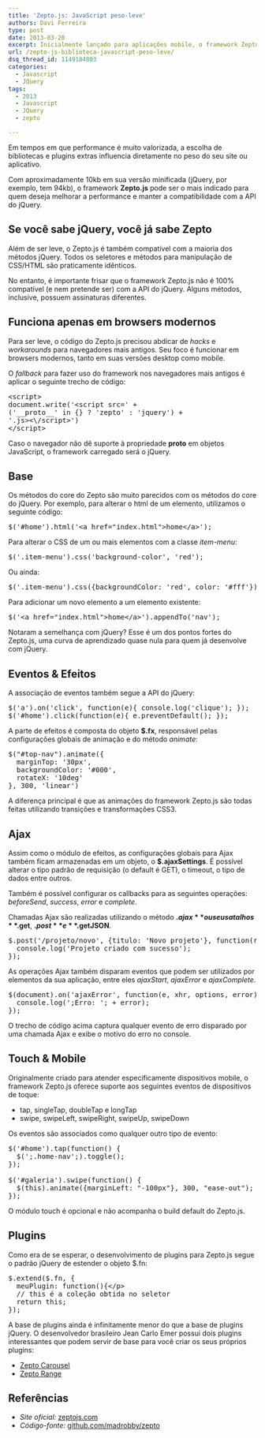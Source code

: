 ```yaml
---
title: 'Zepto.js: JavaScript peso-leve'
authors: Davi Ferreira
type: post
date: 2013-03-20
excerpt: Inicialmente lançado para aplicações mobile, o framework Zepto.js começa a ganhar espaço também no desktop graças ao seu peso reduzido e a sua alta compatibilidade com jQuery.
url: /zepto-js-biblioteca-javascript-peso-leve/
dsq_thread_id: 1149184803
categories:
  - Javascript
  - JQuery
tags:
  - 2013
  - Javascript
  - JQuery
  - zepto

---
```

Em tempos em que performance é muito valorizada, a escolha de bibliotecas e plugins extras influencia diretamente no peso do seu site ou aplicativo. 

Com aproximadamente 10kb em sua versão minificada (jQuery, por exemplo, tem 94kb), o framework **Zepto.js** pode ser o mais indicado para quem deseja melhorar a performance e manter a compatibilidade com a API do jQuery.

## Se você sabe jQuery, você já sabe Zepto

Além de ser leve, o Zepto.js é também compatível com a maioria dos métodos jQuery. Todos os seletores e métodos para manipulação de CSS/HTML são praticamente idênticos.

No entanto, é importante frisar que o framework Zepto.js não é 100% compatível (e nem pretende ser) com a API do jQuery. Alguns métodos, inclusive, possuem assinaturas diferentes.

## Funciona apenas em browsers modernos

Para ser leve, o código do Zepto.js precisou abdicar de _hacks_ e _workarounds_ para navegadores mais antigos. Seu foco é funcionar em browsers modernos, tanto em suas versões desktop como mobile.

O _fallback_ para fazer uso do framework nos navegadores mais antigos é aplicar o seguinte trecho de código:

<pre class="lang-javascript">&lt;script&gt;
document.write('&lt;script src=' +
('__proto__' in {} ? 'zepto' : 'jquery') +
'.js&gt;&lt;\/script&gt;')
&lt;/script&gt;</pre>

Caso o navegador não dê suporte à propriedade **proto** em objetos JavaScript, o framework carregado será o jQuery.

## Base

Os métodos do core do Zepto são muito parecidos com os métodos do core do jQuery. Por exemplo, para alterar o html de um elemento, utilizamos o seguinte código: 

<pre class="lang-javascript">$('#home').html('&lt;a href="index.html"&gt;home&lt;/a&gt;');</pre>

Para alterar o CSS de um ou mais elementos com a classe _item-menu_:

<pre class="lang-javascript">$('.item-menu').css('background-color', 'red');</pre>

Ou ainda:

<pre class="lang-javascript">$('.item-menu').css({backgroundColor: 'red', color: '#fff'});</pre>

Para adicionar um novo elemento a um elemento existente:

<pre class="lang-javascript">$('&lt;a href="index.html"&gt;home&lt;/a&gt;').appendTo('nav');</pre>

Notaram a semelhança com jQuery? Esse é um dos pontos fortes do Zepto.js, uma curva de aprendizado quase nula para quem já desenvolve com jQuery.

## Eventos & Efeitos

A associação de eventos também segue a API do jQuery:

<pre class="lang-javascript">$('a').on('click', function(e){ console.log('clique'); });
$('#home').click(function(e){ e.preventDefault(); });</pre>

A parte de efeitos é composta do objeto **$.fx**, responsável pelas configurações globais de animação e do método _animate_:

<pre class="lang-javascript">$("#top-nav").animate({
  marginTop: '30px',
  backgroundColor: '#000',
  rotateX: '10deg'
}, 300, 'linear')</pre>

A diferença principal é que as animações do framework Zepto.js são todas feitas utilizando transições e transformações CSS3.

## Ajax

Assim como o módulo de efeitos, as configurações globais para Ajax também ficam armazenadas em um objeto, o **$.ajaxSettings**. É possível alterar o tipo padrão de requisição (o default é GET), o timeout, o tipo de dados entre outros.

Também é possível configurar os callbacks para as seguintes operações: _beforeSend_, _success_, _error_ e _complete_.

Chamadas Ajax são realizadas utilizando o método **$.ajax** ou seus atalhos **$.get**, **$.post** e **$.getJSON**.

<pre class="lang-javascript">$.post('/projeto/novo', {titulo: 'Novo projeto'}, function(response){
  console.log('Projeto criado com sucesso');
});</pre>

As operações Ajax também disparam eventos que podem ser utilizados por elementos da sua aplicação, entre eles _ajaxStart_, _ajaxError_ e _ajaxComplete_.

<pre class="lang-javascript">$(document).on('ajaxError', function(e, xhr, options, error){
  console.log(';Erro: '; + error);
});</pre>

O trecho de código acima captura qualquer evento de erro disparado por uma chamada Ajax e exibe o motivo do erro no console.

## Touch & Mobile

Originalmente criado para atender especificamente dispositivos mobile, o framework Zepto.js oferece suporte aos seguintes eventos de dispositivos de toque:

  * tap, singleTap, doubleTap e longTap 
  * swipe, swipeLeft, swipeRight, swipeUp, swipeDown 

Os eventos são associados como qualquer outro tipo de evento:

<pre class="lang-javascript">$('#home').tap(function() {
  $(';.home-nav';).toggle();
});

$('#galeria').swipe(function() {
  $(this).animate({marginLeft: "-100px"}, 300, "ease-out");
});</pre>

O módulo touch é opcional e não acompanha o build default do Zepto.js.

## Plugins

Como era de se esperar, o desenvolvimento de plugins para Zepto.js segue o padrão jQuery de estender o objeto $.fn:

<pre class="lang-javascript">$.extend($.fn, {
  meuPlugin: function(){&lt;/p>
  // this é a coleção obtida no seletor
  return this;
});</pre>

A base de plugins ainda é infinitamente menor do que a base de plugins jQuery. O desenvolvedor brasileiro Jean Carlo Emer possui dois plugins interessantes que podem servir de base para você criar os seus próprios plugins:

  * [Zepto Carousel][1] 
  * [Zepto Range][2] 

## Referências

  * _Site oficial:_ [zeptojs.com][3]
  * _Código-fonte:_ [github.com/madrobby/zepto][4]

 [1]: https://jcemer.com/zepto-carousel/
 [2]: https://jcemer.com/zepto-range/
 [3]: https://zeptojs.com/
 [4]: https://github.com/madrobby/zepto